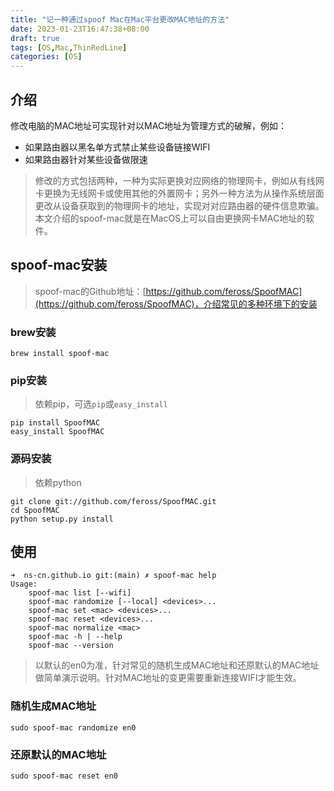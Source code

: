 ```yaml
---
title: "记一种通过spoof Mac在Mac平台更改MAC地址的方法"
date: 2023-01-23T16:47:38+08:00
draft: true
tags: [OS,Mac,ThinRedLine]
categories: [OS]
---
```


## 介绍

修改电脑的MAC地址可实现针对以MAC地址为管理方式的破解，例如：

- 如果路由器以黑名单方式禁止某些设备链接WIFI
- 如果路由器针对某些设备做限速

> 修改的方式包括两种，一种为实际更换对应网络的物理网卡，例如从有线网卡更换为无线网卡或使用其他的外置网卡；另外一种方法为从操作系统层面更改从设备获取到的物理网卡的地址，实现对对应路由器的硬件信息欺骗。
> 本文介绍的spoof-mac就是在MacOS上可以自由更换网卡MAC地址的软件。

## spoof-mac安装

> spoof-mac的Github地址：[https://github.com/feross/SpoofMAC](https://github.com/feross/SpoofMAC)，介绍常见的多种环境下的安装

### brew安装

```shell
brew install spoof-mac
```

### pip安装

> 依赖pip，可选`pip`或`easy_install`

```shell
pip install SpoofMAC
easy_install SpoofMAC
```

### 源码安装

> 依赖python

```shell
git clone git://github.com/feross/SpoofMAC.git
cd SpoofMAC
python setup.py install
```

## 使用

```shell
➜  ns-cn.github.io git:(main) ✗ spoof-mac help
Usage:
    spoof-mac list [--wifi]
    spoof-mac randomize [--local] <devices>...
    spoof-mac set <mac> <devices>...
    spoof-mac reset <devices>...
    spoof-mac normalize <mac>
    spoof-mac -h | --help
    spoof-mac --version
```

> 以默认的en0为准，针对常见的随机生成MAC地址和还原默认的MAC地址做简单演示说明。针对MAC地址的变更需要重新连接WIFI才能生效。

### 随机生成MAC地址

```shell
sudo spoof-mac randomize en0
```

### 还原默认的MAC地址

```shell
sudo spoof-mac reset en0
```
